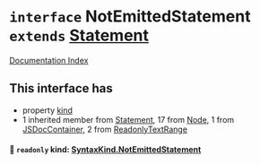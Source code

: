 # `interface` NotEmittedStatement `extends` [Statement](../interface.Statement/README.md)

[Documentation Index](../README.md)

## This interface has

- property [kind](#-readonly-kind-syntaxkindnotemittedstatement)
- 1 inherited member from [Statement](../interface.Statement/README.md), 17 from [Node](../interface.Node/README.md), 1 from [JSDocContainer](../interface.JSDocContainer/README.md), 2 from [ReadonlyTextRange](../interface.ReadonlyTextRange/README.md)


#### 📄 `readonly` kind: [SyntaxKind.NotEmittedStatement](../enum.SyntaxKind/README.md#notemittedstatement--354)



